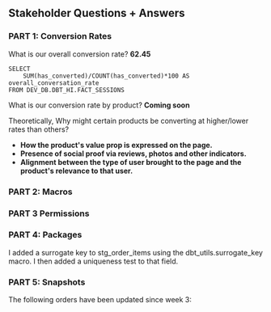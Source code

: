 ## Stakeholder Questions + Answers

### PART 1: Conversion Rates

What is our overall conversion rate? **62.45**
```
SELECT 
    SUM(has_converted)/COUNT(has_converted)*100 AS overall_conversation_rate
FROM DEV_DB.DBT_HI.FACT_SESSIONS
```
What is our conversion rate by product? **Coming soon**

Theoretically, Why might certain products be converting at higher/lower rates than others?
- **How the product's value prop is expressed on the page.**
- **Presence of social proof via reviews, photos and other indicators.**
- **Alignment between the type of user brought to the page and the product's relevance to that user.**

### PART 2: Macros
### PART 3 Permissions
### PART 4: Packages

I added a surrogate key to stg_order_items using the dbt_utils.surrogate_key macro. I then added a uniqueness test to that field.

### PART 5: Snapshots

The following orders have been updated since week 3: